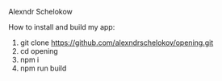 Alexndr Schelokow

How to install and build my app:

1. git clone https://github.com/alexndrschelokov/opening.git
2. cd opening
3. npm i
4. npm run build
